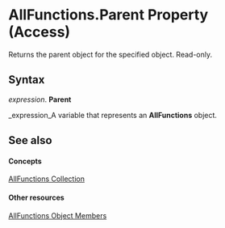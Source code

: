 
# AllFunctions.Parent Property (Access)

Returns the parent object for the specified object. Read-only.


## Syntax

 _expression_. **Parent**

 _expression_A variable that represents an  **AllFunctions** object.


## See also


#### Concepts


 [AllFunctions Collection](1420cf24-906e-7b65-29f3-29a28cdf92cf.md)
#### Other resources


 [AllFunctions Object Members](3c605618-e378-a653-ffca-a6e969f51975.md)
